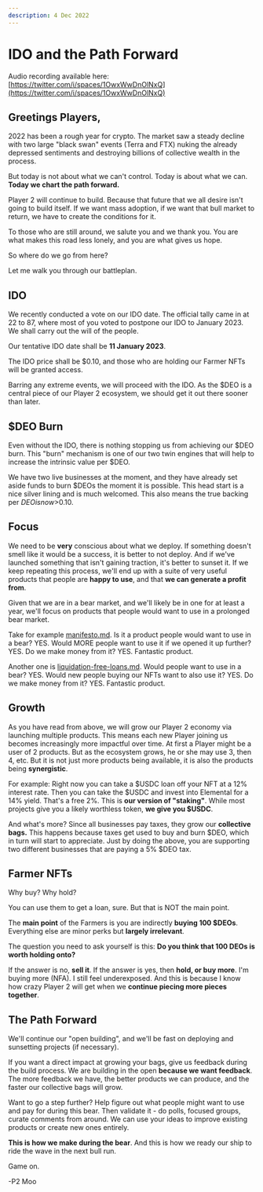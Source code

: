 ```yaml
---
description: 4 Dec 2022
---
```


# IDO and the Path Forward

Audio recording available here: [https://twitter.com/i/spaces/1OwxWwDnOlNxQ](https://twitter.com/i/spaces/1OwxWwDnOlNxQ)

## Greetings Players,

2022 has been a rough year for crypto. The market saw a steady decline with two large "black swan" events (Terra and FTX) nuking the already depressed sentiments and destroying billions of collective wealth in the process.

But today is not about what we can't control. Today is about what we can. **Today we chart the path forward.**&#x20;

Player 2 will continue to build. Because that future that we all desire isn't going to build itself. If we want mass adoption, if we want that bull market to return, we have to create the conditions for it.

To those who are still around, we salute you and we thank you. You are what makes this road less lonely, and you are what gives us hope.

So where do we go from here?

Let me walk you through our battleplan.

## IDO

We recently conducted a vote on our IDO date. The official tally came in at 22 to 87, where most of you voted to postpone our IDO to January 2023. We shall carry out the will of the people.

Our tentative IDO date shall be **11 January 2023**.

The IDO price shall be $0.10, and those who are holding our Farmer NFTs will be granted access.

Barring any extreme events, we will proceed with the IDO. As the $DEO is a central piece of our Player 2 ecosystem, we should get it out there sooner than later.

## $DEO Burn

Even without the IDO, there is nothing stopping us from achieving our $DEO burn. This "burn" mechanism is one of our two twin engines that will help to increase the intrinsic value per $DEO.&#x20;

We have two live businesses at the moment, and they have already set aside funds to burn $DEOs the moment it is possible. This head start is a nice silver lining and is much welcomed. This also means the true backing per $DEO is now >$0.10.

## Focus

We need to be **very** conscious about what we deploy. If something doesn't smell like it would be a success, it is better to not deploy. And if we've launched something that isn't gaining traction, it's better to sunset it. If we keep repeating this process, we'll end up with a suite of very useful products that people are **happy to use**, and that **we can generate a profit from**.

Given that we are in a bear market, and we'll likely be in one for at least a year, we'll focus on products that people would want to use in a prolonged bear market.

Take for example [manifesto.md](../businesses/elemental/manifesto.md "mention"). Is it a product people would want to use in a bear? YES. Would MORE people want to use it if we opened it up further? YES. Do we make money from it? YES. Fantastic product.

Another one is [liquidation-free-loans.md](../businesses/liquidation-free-loans.md "mention"). Would people want to use in a bear? YES. Would new people buying our NFTs want to also use it? YES. Do we make money from it? YES. Fantastic product.

## Growth

As you have read from above, we will grow our Player 2 economy via launching multiple products. This means each new Player joining us becomes increasingly more impactful over time. At first a Player might be a user of 2 products. But as the ecosystem grows, he or she may use 3, then 4, etc. But it is not just more products being available, it is also the products being **synergistic**.

For example: Right now you can take a $USDC loan off your NFT at a 12% interest rate. Then you can take the $USDC and invest into Elemental for a 14% yield. That's a free 2%. This is **our version of "staking"**. While most projects give you a likely worthless token, **we give you $USDC**.

And what's more? Since all businesses pay taxes, they grow our **collective bags.** This happens because taxes get used to buy and burn $DEO, which in turn will start to appreciate. Just by doing the above, you are supporting two different businesses that are paying a 5% $DEO tax.

## Farmer NFTs

Why buy? Why hold?

You can use them to get a loan, sure. But that is NOT the main point.&#x20;

The **main point** of the Farmers is you are indirectly **buying 100 $DEOs**. Everything else are minor perks but **largely irrelevant**.

The question you need to ask yourself is this: **Do you think that 100 DEOs is worth holding onto?**&#x20;

If the answer is no, **sell it**. If the answer is yes, then **hold, or buy more**. I'm buying more (NFA). I still feel underexposed. And this is because I know how crazy Player 2 will get when we **continue piecing more pieces together**.

## The Path Forward

We'll continue our "open building", and we'll be fast on deploying and sunsetting projects (if necessary).

If you want a direct impact at growing your bags, give us feedback during the build process. We are building in the open **because we want feedback**. The more feedback we have, the better products we can produce, and the faster our collective bags will grow.&#x20;

Want to go a step further? Help figure out what people might want to use and pay for during this bear. Then validate it - do polls, focused groups, curate comments from around. We can use your ideas to improve existing products or create new ones entirely.

**This is how we make during the bear**. And this is how we ready our ship to ride the wave in the next bull run.

Game on.

\-P2 Moo





